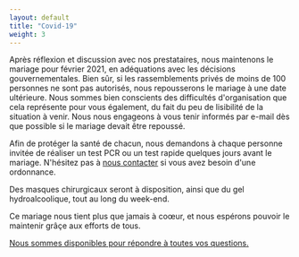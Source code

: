 ```yaml
---
layout: default
title: "Covid-19"
weight: 3
---
```


Après réflexion et discussion avec nos prestataires, nous maintenons le mariage pour février 2021, en adéquations avec les décisions gouvernementales. Bien sûr, si les rassemblements privés de moins de 100 personnes ne sont pas autorisés, nous repousserons le mariage à une date ultérieure. Nous sommes bien conscients des difficultés d'organisation que cela représente pour vous également, du fait du peu de lisibilité de la situation à venir. Nous nous engageons à vous tenir informés par e-mail dès que possible si le mariage devait être repoussé.

Afin de protéger la santé de chacun, nous demandons à chaque personne invitée de réaliser un test PCR ou un test rapide quelques jours avant le mariage. N'hésitez pas à [nous contacter](/contact) si vous avez besoin d'une ordonnance.

Des masques chirurgicaux seront à disposition, ainsi que du gel hydroalcoolique, tout au long du week-end.

Ce mariage nous tient plus que jamais à coœur, et nous espérons pouvoir le maintenir grâçe aux efforts de tous.

[Nous sommes disponibles pour répondre à toutes vos questions.](/contact)
